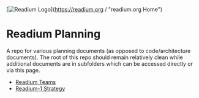 [![Readium Logo](https://readium.org/assets/logos/readiumlogo_64.png)](https://readium.org / "readium.org Home")

# Readium Planning

A repo for various planning documents (as opposed to code/architecture documents).  The root of this repo should remain relatively clean while additional documents are in subfolders which can be accessed directly or via this page.

- [Readium Teams](teams)
- [Readium-1 Strategy](r1-strategy)

 
